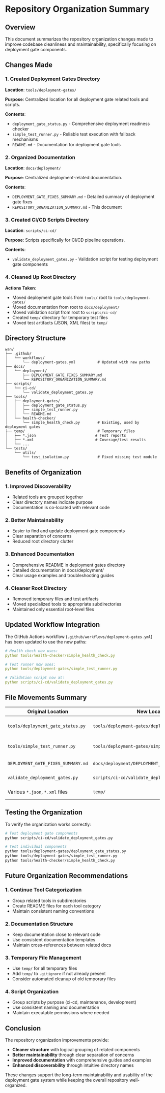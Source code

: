 # Repository Organization Summary

## Overview

This document summarizes the repository organization changes made to improve codebase cleanliness and maintainability, specifically focusing on deployment gate components.

## Changes Made

### 1. Created Deployment Gates Directory

**Location**: `tools/deployment-gates/`

**Purpose**: Centralized location for all deployment gate related tools and scripts.

**Contents**:

- `deployment_gate_status.py` - Comprehensive deployment readiness checker
- `simple_test_runner.py` - Reliable test execution with fallback mechanisms
- `README.md` - Documentation for deployment gate tools

### 2. Organized Documentation

**Location**: `docs/deployment/`

**Purpose**: Centralized deployment-related documentation.

**Contents**:

- `DEPLOYMENT_GATE_FIXES_SUMMARY.md` - Detailed summary of deployment gate fixes
- `REPOSITORY_ORGANIZATION_SUMMARY.md` - This document

### 3. Created CI/CD Scripts Directory

**Location**: `scripts/ci-cd/`

**Purpose**: Scripts specifically for CI/CD pipeline operations.

**Contents**:

- `validate_deployment_gates.py` - Validation script for testing deployment gate components

### 4. Cleaned Up Root Directory

**Actions Taken**:

- Moved deployment gate tools from `tools/` root to `tools/deployment-gates/`
- Moved documentation from root to `docs/deployment/`
- Moved validation script from root to `scripts/ci-cd/`
- Created `temp/` directory for temporary test files
- Moved test artifacts (JSON, XML files) to `temp/`

## Directory Structure

```
wan/
├── .github/
│   └── workflows/
│       └── deployment-gates.yml          # Updated with new paths
├── docs/
│   └── deployment/
│       ├── DEPLOYMENT_GATE_FIXES_SUMMARY.md
│       └── REPOSITORY_ORGANIZATION_SUMMARY.md
├── scripts/
│   └── ci-cd/
│       └── validate_deployment_gates.py
├── tools/
│   ├── deployment-gates/
│   │   ├── deployment_gate_status.py
│   │   ├── simple_test_runner.py
│   │   └── README.md
│   └── health-checker/
│       └── simple_health_check.py        # Existing, used by deployment gates
├── temp/                                 # Temporary files
│   ├── *.json                           # Test reports
│   ├── *.xml                            # Coverage/test results
│   └── ...
└── tests/
    └── utils/
        └── test_isolation.py             # Fixed missing test module
```

## Benefits of Organization

### 1. **Improved Discoverability**

- Related tools are grouped together
- Clear directory names indicate purpose
- Documentation is co-located with relevant code

### 2. **Better Maintainability**

- Easier to find and update deployment gate components
- Clear separation of concerns
- Reduced root directory clutter

### 3. **Enhanced Documentation**

- Comprehensive README in deployment gates directory
- Detailed documentation in docs/deployment/
- Clear usage examples and troubleshooting guides

### 4. **Cleaner Root Directory**

- Removed temporary files and test artifacts
- Moved specialized tools to appropriate subdirectories
- Maintained only essential root-level files

## Updated Workflow Integration

The GitHub Actions workflow (`.github/workflows/deployment-gates.yml`) has been updated to use the new paths:

```yaml
# Health check now uses:
python tools/health-checker/simple_health_check.py

# Test runner now uses:
python tools/deployment-gates/simple_test_runner.py

# Validation script now at:
python scripts/ci-cd/validate_deployment_gates.py
```

## File Movements Summary

| Original Location                  | New Location                                       | Reason                  |
| ---------------------------------- | -------------------------------------------------- | ----------------------- |
| `tools/deployment_gate_status.py`  | `tools/deployment-gates/deployment_gate_status.py` | Group deployment tools  |
| `tools/simple_test_runner.py`      | `tools/deployment-gates/simple_test_runner.py`     | Group deployment tools  |
| `DEPLOYMENT_GATE_FIXES_SUMMARY.md` | `docs/deployment/DEPLOYMENT_GATE_FIXES_SUMMARY.md` | Organize documentation  |
| `validate_deployment_gates.py`     | `scripts/ci-cd/validate_deployment_gates.py`       | Group CI/CD scripts     |
| Various `*.json`, `*.xml` files    | `temp/`                                            | Clean up root directory |

## Testing the Organization

To verify the organization works correctly:

```bash
# Test deployment gate components
python scripts/ci-cd/validate_deployment_gates.py

# Test individual components
python tools/deployment-gates/deployment_gate_status.py
python tools/deployment-gates/simple_test_runner.py
python tools/health-checker/simple_health_check.py
```

## Future Organization Recommendations

### 1. **Continue Tool Categorization**

- Group related tools in subdirectories
- Create README files for each tool category
- Maintain consistent naming conventions

### 2. **Documentation Structure**

- Keep documentation close to relevant code
- Use consistent documentation templates
- Maintain cross-references between related docs

### 3. **Temporary File Management**

- Use `temp/` for all temporary files
- Add `temp/` to `.gitignore` if not already present
- Consider automated cleanup of old temporary files

### 4. **Script Organization**

- Group scripts by purpose (ci-cd, maintenance, development)
- Use consistent naming and documentation
- Maintain executable permissions where needed

## Conclusion

The repository organization improvements provide:

- **Cleaner structure** with logical grouping of related components
- **Better maintainability** through clear separation of concerns
- **Improved documentation** with comprehensive guides and examples
- **Enhanced discoverability** through intuitive directory names

These changes support the long-term maintainability and usability of the deployment gate system while keeping the overall repository well-organized.
